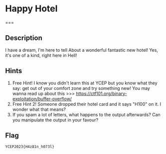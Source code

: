# Happy Hotel
===

## Description
I have a dream, I'm here to tell
About a wonderful fantastic new hotel!
Yes, it's one of a kind, right here in Hell!

## Hints
1. Free Hint! I know you didn't learn this at YCEP but you know what they say: get out of your comfort zone and try something new! You may wanna read up about this >>> https://ctf101.org/binary-exploitation/buffer-overflow/
2. Free Hint 2! Someone dropped their hotel card and it says "H100" on it. I wonder what that means?
3. If you spam a lot of letters, what happens to the output afterwards? Can you manipulate the output in your favour?

## Flag
```
YCEP2023{H4z81n_h073l}
```
